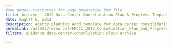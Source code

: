 ```yaml
---
#see pages-->resources for page generation for file
title: Archive - 2012 Data Center Consolidation Plan & Progress Template
date: August 6, 2012
description: Agency planning Word template for data center consolidation.
permalink: /assets/resources/FDCCI_2012_Consolidation_Plan_and_Progress_Guidance_8-6-2012-11-1.docx
filters: guidance data-center-consolidation cloud archive

---
```

